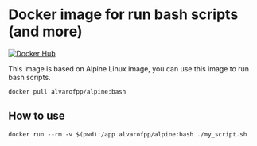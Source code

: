 # Docker image for run bash scripts (and more)

[![Docker Hub](https://img.shields.io/badge/-Docker_Hub-0062cc?style=for-the-badge&logo=Docker&logoColor=white)][docker-hub]

This image is based on Alpine Linux image, you can use this image to run bash scripts.

```shell
docker pull alvarofpp/alpine:bash
```

## How to use

```shell
docker run --rm -v $(pwd):/app alvarofpp/alpine:bash ./my_script.sh
```

[docker-hub]: https://hub.docker.com/r/alvarofpp/alpine
